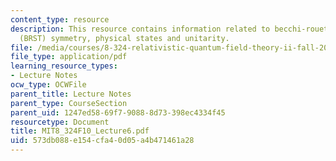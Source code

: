 ```yaml
---
content_type: resource
description: This resource contains information related to becchi-rouet-stora-tyutin
  (BRST) symmetry, physical states and unitarity.
file: /media/courses/8-324-relativistic-quantum-field-theory-ii-fall-2010/573db088e154cfa40d05a4b471461a28_MIT8_324F10_Lecture6.pdf
file_type: application/pdf
learning_resource_types:
- Lecture Notes
ocw_type: OCWFile
parent_title: Lecture Notes
parent_type: CourseSection
parent_uid: 1247ed58-69f7-9088-8d73-398ec4334f45
resourcetype: Document
title: MIT8_324F10_Lecture6.pdf
uid: 573db088-e154-cfa4-0d05-a4b471461a28
---
```


